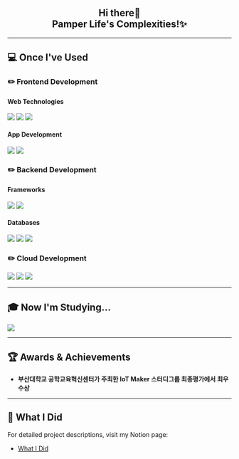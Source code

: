 <div align="center">
  <h2>Hi there👋 <br/> Pamper Life's Complexities!✨</h2>
</div>

---

## 💻 Once I've Used

### ✏️ Frontend Development

#### Web Technologies
<p>
  <img src="https://img.shields.io/badge/React-61DAFB?style=flat-square&logo=React&logoColor=white">
  <img src="https://img.shields.io/badge/Next.js-000000?style=flat-square&logo=Next.js&logoColor=white">
  <img src="https://img.shields.io/badge/Tailwind_CSS-06B6D4?style=flat-square&logo=TailwindCSS&logoColor=white">
</p>

#### App Development
<p>
  <img src="https://img.shields.io/badge/Swift-F05138?style=flat-square&logo=Swift&logoColor=white">
  <img src="https://img.shields.io/badge/Kotlin-0095D5?style=flat-square&logo=Kotlin&logoColor=white">
</p>

### ✏️ Backend Development

#### Frameworks
<p>
  <img src="https://img.shields.io/badge/Node.js-339933?style=flat-square&logo=Node.js&logoColor=white">
  <img src="https://img.shields.io/badge/NestJS-E0234E?style=flat-square&logo=nestjs&logoColor=white">
</p>

#### Databases
<p>
  <img src="https://img.shields.io/badge/MongoDB-47A248?style=flat-square&logo=MongoDB&logoColor=white">
  <img src="https://img.shields.io/badge/MySQL-4479A1?style=flat-square&logo=MySQL&logoColor=white">
  <img src="https://img.shields.io/badge/PostgreSQL-4169E1?style=flat-square&logo=PostgreSQL&logoColor=white">
</p>

### ✏️ Cloud Development
<p>
  <img src="https://img.shields.io/badge/Firebase-FFCA28?style=flat-square&logo=Firebase&logoColor=white">
  <img src="https://img.shields.io/badge/AWS-232F3E?style=flat-square&logo=AmazonAWS&logoColor=white">
  <img src="https://img.shields.io/badge/Naver_Cloud-03C75A?style=flat-square&logo=Naver&logoColor=white">
</p>

---

## 🎓 Now I'm Studying...
<p>
  <img src="https://img.shields.io/badge/Spring_Boot-6DB33F?style=flat-square&logo=Spring&logoColor=white">
</p>

---

## 🏆 Awards & Achievements

- **부산대학교 공학교육혁신센터가 주최한 IoT Maker 스터디그룹 최종평가에서 최우수상**

---

## 📜 What I Did

For detailed project descriptions, visit my Notion page:

- [What I Did](https://confirmed-sulfur-5eb.notion.site/What-I-Did-7711937f48274b0c88a5194f6e4933ea)
